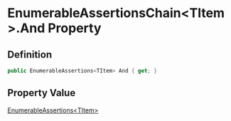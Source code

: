 # EnumerableAssertionsChain&lt;TItem&gt;.And Property
## Definition

```c#
public EnumerableAssertions<TItem> And { get; }
```

## Property Value

[EnumerableAssertions&lt;TItem&gt;](MrKWatkins.Assertions.EnumerableAssertions-1.md)
